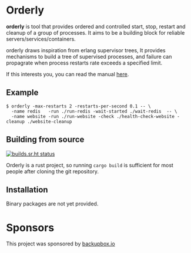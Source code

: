 # Orderly

**orderly** is tool that provides ordered and controlled start, stop,
restart and cleanup of a group of processes. It aims to be a building
block for reliable servers/services/containers.

orderly draws inspiration from erlang supervisor trees, It provides
mechanisms to build a tree of supervised processes, and failure can
propagrate when process restarts rate exceeds a specified limit.

If this interests you, you can read the manual [here](man/orderly.1.md).

## Example

``` 
$ orderly -max-restarts 2 -restarts-per-second 0.1 -- \
  -name redis   -run ./run-redis -wait-started ./wait-redis  -- \
  -name website -run ./run-website -check ./health-check-website -cleanup ./website-cleanup 
```

## Building from source

[![builds.sr.ht
status](https://builds.sr.ht/~ach/orderly.svg)](https://builds.sr.ht/~ach/orderly?)

Orderly is a rust project, so running `cargo build` is sufficient for
most people after cloning the git repository.

## Installation

Binary packages are not yet provided.

# Sponsors

This project was sponsored by [backupbox.io](https://backupbox.io)
